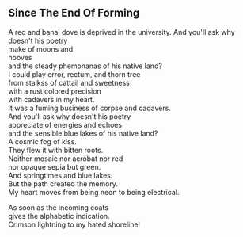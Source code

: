 Since The End Of Forming
------------------------
A red and banal dove is deprived in the university. And you'll ask why doesn't his poetry  
make of moons and  
hooves  
and the steady phemonanas of his native land?  
I could play error, rectum, and thorn tree  
from stalkss of cattail and sweetness  
with a rust colored precision  
with cadavers in my heart.  
It was a fuming business of corpse and cadavers.  
And you'll ask why doesn't his poetry  
appreciate of energies and echoes  
and the sensible blue lakes of his native land?  
A cosmic fog of kiss.  
They flew it with bitten roots.  
Neither mosaic nor acrobat nor red  
nor opaque sepia but green.  
And springtimes and blue lakes.  
But the path created the memory.  
My heart moves from being neon to being electrical.  
  
As soon as the incoming coats  
gives the alphabetic indication.  
Crimson lightning to my hated shoreline!  
